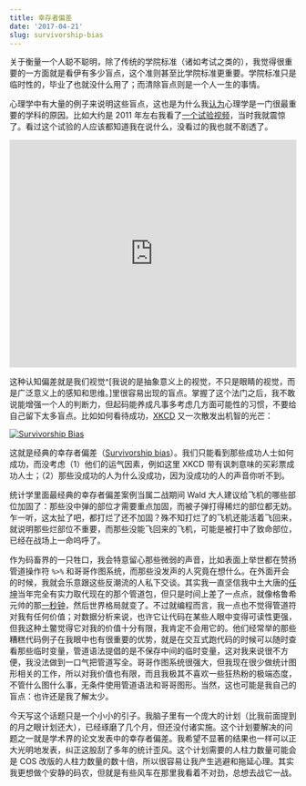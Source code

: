 ```yaml
---
title: 幸存者偏差
date: '2017-04-21'
slug: survivorship-bias
---
```


关于衡量一个人聪不聪明，除了传统的学院标准（诸如考试之类的），我觉得很重要的一方面就是看伊有多少盲点，这个准则甚至比学院标准更重要。学院标准只是临时性的，毕业了也就没什么用了；而清除盲点则是一个人一生的事情。

心理学中有大量的例子来说明这些盲点，这也是为什么我[认为](/cn/2017/02/shame/)心理学是一门很最重要的学科的原因。比如大约是 2011 年左右我看了[一个试验视频](https://www.youtube.com/watch?v=vJG698U2Mvo)，当时我就震惊了。看过这个试验的人应该都知道我在说什么，没看过的我也就不剧透了。

<iframe width="100%" height="400" src="https://www.youtube.com/embed/vJG698U2Mvo?rel=0" frameborder="0" allowfullscreen></iframe>

这种认知偏差就是我们视觉^[我说的是抽象意义上的视觉，不只是眼睛的视觉，而是广泛意义上的感知和思维。]里很容易出现的盲点。掌握了这个法门之后，我不敢说能增强一个人的判断力，但起码能养成凡事多考虑几方面可能性的习惯，不要给自己留下太多盲点。比如如何看待成功，[XKCD](https://xkcd.com/1827/) 又一次散发出机智的光芒：

[![Survivorship Bias](https://imgs.xkcd.com/comics/survivorship_bias.png)](https://xkcd.com/1827/)

这就是经典的幸存者偏差（[Survivorship bias](https://en.wikipedia.org/wiki/Survivorship_bias)）。我们只能看到那些成功人士如何成功，而没考虑（1）他们的运气因素，例如这里 XKCD 带有讽刺意味的买彩票成功人士；（2）那些没成功的人为什么没成功，因为没成功的人的声音你听不到。

统计学里面最经典的幸存者偏差案例当属二战期间 Wald 大人建议给飞机的哪些部位加固了：那些没中弹的部位才需要重点加固，而被子弹打得稀烂的部位都无妨。乍一听，这太扯了吧，都打烂了还不加固？殊不知打烂了的飞机还能活着飞回来，就说明那些烂部位不重要，而那些没能飞回来的飞机，可能是被打中了致命部位，已经在战场上一命呜呼了。

作为码畜界的一只牲口，我会特意留心那些微弱的声音，比如表面上举世都在赞扬管道操作符 `%>%` 和哥哥作图系统，而那些没发声的人究竟在想什么。在外面开会的时候，我就会乐意跟这些反潮流的人私下交谈。其实我一直坚信我中土大唐的[任坤](https://renkun.me)当年完全有实力取代现在的那个管道包，但只是时间上差了一点点，就像格鲁希元帅的那[一秒钟](https://zh.wikipedia.org/wiki/%E4%BA%BA%E7%B1%BB%E7%9A%84%E7%BE%A4%E6%98%9F%E9%97%AA%E8%80%80%E6%97%B6)，然后世界格局就变了。不过就编程而言，我一点也不觉得管道符对我有任何价值；对数据分析来说，也许它让代码在某些人眼中变得可读性更强，但我这种土鳖觉得它对我的价值十分有限，我肯定不会用它的。他们经常举的那些糟糕代码例子在我眼中也有很重要的优势，就是在交互式跑代码的时候可以随时查看那些临时变量，管道语法提倡的是不保存中间的临时变量，这对我来说很不方便，我没法做到一口气把管道写全。哥哥作图系统很强大，但我现在很少做统计图形相关的工作，所以对我价值也有限，而且我极其不喜欢一些狂热粉的极端态度，不管什么图什么事，无条件使用管道语法和哥哥图形。当然，这也可能是我自己的盲点：也许还是我了解太少。

今天写这个话题只是一个小小的引子。我脑子里有一个庞大的计划（比我前面提到的月之眼计划还大），已经琢磨了几个月，但还没付诸实施。这个计划要解决的问题之一就是学术界的论文发表中的幸存者偏差。我希望不显著的结果也一样可以正大光明地发表，纠正这股刮了多年的统计歪风。这个计划需要的人柱力数量可能会是 COS 改版的人柱力数量的数十倍，所以很容易让我产生逃避和拖延心理。其实我更想做个安静的码农，但就是有些风车在那里我看着不对劲，总想去战它一战。
